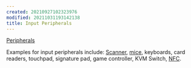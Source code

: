 ```yaml
---
created: 20210927102323976
modified: 20211031193142138
title: Input Peripherals
---
```


[Peripherals](#Peripherals)

Examples for input peripherals include: [Scanner](#Scanner), [mice](#mice), keyboards, card readers, touchpad, signature pad, game controller, KVM Switch, [NFC](#NFC).
